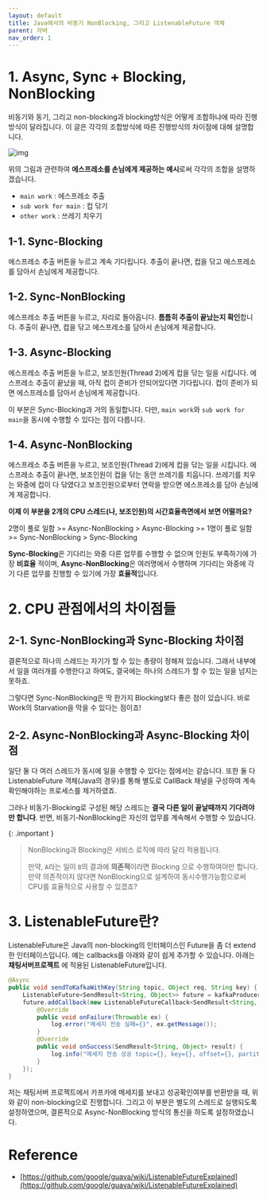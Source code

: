 ```yaml
---
layout: default
title: Java에서의 비동기 NonBlocking, 그리고 ListenableFuture 객체
parent: 자바
nav_order: 1
---
```


# 1. Async, Sync + Blocking, NonBlocking

비동기와 동기, 그리고 non-blocking과 blocking방식은 어떻게 조합하냐에 따라 진행방식이 달라집니다. 이 글은 각각의 조합방식에 따른 진행방식의 차이점에 대해 설명합니다.

![img](../../../assets/img/circuit/8.png)

위의 그림과 관련하여 **에스프레소를 손님에게 제공하는 예시**로써 각각의 조합을 설명하겠습니다.

* `main work` : 에스프레소 추출 
* `sub work for main` : 컵 닦기
* `other work` : 쓰레기 치우기

## 1-1. Sync-Blocking 

에스프레소 추출 버튼을 누르고 계속 기다립니다. 추출이 끝나면, 컵을 닦고 에스프레소를 담아서 손님에게 제공합니다.

## 1-2. Sync-NonBlocking

에스프레소 추출 버튼을 누르고, 자리로 돌아옵니다. **틈틈히 추출이 끝났는지 확인**합니다. 추출이 끝나면, 컵을 닦고 에스프레소를 담아서 손님에게 제공합니다.

## 1-3. Async-Blocking

에스프레소 추출 버튼을 누르고, 보조인원(Thread 2)에게 컵을 닦는 일을 시킵니다. 에스프레소 추출이 끝났을 때, 아직 컵이 준비가 안되어있다면 기다립니다. 컵이 준비가 되면 에스프레소를 담아서 손님에게 제공합니다.

이 부분은 Sync-Blocking과 거의 동일합니다. 다만, `main work`와 `sub work for main`을 동시에 수행할 수 있다는 점이 다릅니다.

## 1-4. Async-NonBlocking

에스프레소 추출 버튼을 누르고, 보조인원(Thread 2)에게 컵을 닦는 일을 시킵니다. 에스프레소 추출이 끝나면, 보조인원이 컵을 닦는 동안 쓰레기를 치웁니다. 쓰레기를 치우는 와중에 컵이 다 닦였다고 보조인원으로부터 연락을 받으면 에스프레소를 담아 손님에게 제공합니다.

**이제 이 부분을 2개의 CPU 스레드(나, 보조인원)의 시간효율측면에서 보면 어떨까요?**

2명이 풀로 일함 >= Async-NonBlocking > Async-Blocking >= 1명이 풀로 일함 >= Sync-NonBlocking > Sync-Blocking

**Sync-Blocking**은 기다리는 와중 다른 업무를 수행할 수 없으며 인원도 부족하기에 가장 **비효율** 적이며, **Async-NonBlocking**은 여러명에서 수행하며 기다리는 와중에 각기 다른 업무를 진행할 수 있기에 가장 **효율적**입니다.

# 2. CPU 관점에서의 차이점들

## 2-1. Sync-NonBlocking과 Sync-Blocking 차이점

결론적으로 하나의 스레드는 자기가 할 수 있는 총량이 정해져 있습니다. 그래서 내부에서 일을 여러개를 수행한다고 하여도, 결국에는 하나의 스레드가 할 수 있는 일을 넘지는 못하죠.

그렇다면 Sync-NonBlocking은 딱 한가지 Blocking보다 좋은 점이 있습니다. 바로 Work의 Starvation을 막을 수 있다는 점이죠!

## 2-2. Async-NonBlocking과 Async-Blocking 차이점
일단 둘 다 여러 스레드가 동시에 일을 수행할 수 있다는 점에서는 같습니다. 또한 둘 다 ListenableFuture 객체(Java의 경우)를 통해 별도로 CallBack 채널을 구성하여 계속 확인해야하는 프로세스를 제거하였죠.

그러나 비동기-Blocking로 구성된 해당 스레드는 **결국 다른 일이 끝날때까지 기다려야만 합니다**. 반면, 비동기-NonBlocking은 자신의 업무를 계속해서 수행할 수 있습니다.


{: .important }
> NonBlocking과 Blocking은 서비스 로직에 따라 달리 적용됩니다.
> 
> 만약, `A`라는 일이 `B`의 결과에 **의존적**이라면 Blocking 으로 수행하여야만 합니다. 만약 의존적이지 않다면 NonBlocking으로 설계하여 동시수행가능함으로써 CPU를 효율적으로 사용할 수 있겠죠?

# 3. ListenableFuture란?
ListenableFuture은 Java의 non-blocking의 인터페이스인 Future을 좀 더 extend한 인터페이스입니다. 얘는 callbacks를 아래와 같이 쉽게 추가할 수 있습니다. 아래는 **채팅서버프로젝트** 에 적용된 ListenableFuture입니다.

```java
@Async
public void sendToKafkaWithKey(String topic, Object req, String key) {
    ListenableFuture<SendResult<String, Object>> future = kafkaProducerTemplate.send(topic,key, req);
    future.addCallback(new ListenableFutureCallback<SendResult<String, Object>>() {
        @Override
        public void onFailure(Throwable ex) {
            log.error("메세지 전송 실패={}", ex.getMessage());
        }
        @Override
        public void onSuccess(SendResult<String, Object> result) {
            log.info("메세지 전송 성공 topic={}, key={}, offset={}, partition={}",topic, key, result.getRecordMetadata().offset(), result.getRecordMetadata().partition());
        }
    });
}
```

저는 채팅서버 프로젝트에서 카프카에 메세지를 보내고 성공확인여부를 반환받을 때, 위와 같이 non-blocking으로 진행합니다.
그리고 이 부분은 별도의 스레드로 실행되도록 설정하였으며, 결론적으로 Async-NonBlocking 방식의 통신을 하도록 설정하였습니다.


# Reference
* [https://github.com/google/guava/wiki/ListenableFutureExplained](https://github.com/google/guava/wiki/ListenableFutureExplained)